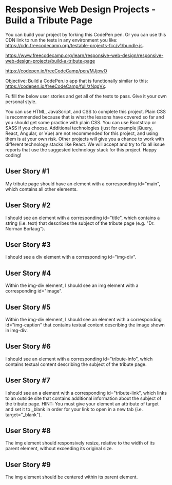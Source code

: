 # Responsive Web Design Projects - Build a Tribute Page

You can build your project by forking this CodePen pen. Or you can use this CDN link to run the tests in any environment you like: <https://cdn.freecodecamp.org/testable-projects-fcc/v1/bundle.js>.

<https://www.freecodecamp.org/learn/responsive-web-design/responsive-web-design-projects/build-a-tribute-page>

<https://codepen.io/freeCodeCamp/pen/MJjpwO>

Objective: Build a CodePen.io app that is functionally similar to this: <https://codepen.io/freeCodeCamp/full/zNqgVx>.

Fulfill the below user stories and get all of the tests to pass. Give it your own personal style.

You can use HTML, JavaScript, and CSS to complete this project. Plain CSS is recommended because that is what the lessons have covered so far and you should get some practice with plain CSS. You can use Bootstrap or SASS if you choose. Additional technologies (just for example jQuery, React, Angular, or Vue) are not recommended for this project, and using them is at your own risk. Other projects will give you a chance to work with different technology stacks like React. We will accept and try to fix all issue reports that use the suggested technology stack for this project. Happy coding!

## User Story #1

My tribute page should have an element with a corresponding id="main", which contains all other elements.

## User Story #2

I should see an element with a corresponding id="title", which contains a string (i.e. text) that describes the subject of the tribute page (e.g. "Dr. Norman Borlaug").

## User Story #3

I should see a div element with a corresponding id="img-div".

## User Story #4

Within the img-div element, I should see an img element with a corresponding id="image".

## User Story #5

Within the img-div element, I should see an element with a corresponding id="img-caption" that contains textual content describing the image shown in img-div.

## User Story #6

I should see an element with a corresponding id="tribute-info", which contains textual content describing the subject of the tribute page.

## User Story #7

I should see an a element with a corresponding id="tribute-link", which links to an outside site that contains additional information about the subject of the tribute page. HINT: You must give your element an attribute of target and set it to \_blank in order for your link to open in a new tab (i.e. target="\_blank").

## User Story #8

The img element should responsively resize, relative to the width of its parent element, without exceeding its original size.

## User Story #9

The img element should be centered within its parent element.

